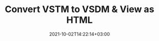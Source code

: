 ---
############################# Static ############################
layout: "autogen"
date: 2021-10-02T14:22:14+03:00
draft: false
path: "total/net/conversion/vstm-to-vsdm/"

############################# Head ############################
head_title: "Convert VSTM to VSDM in C# VB.NET & View as HTML"
head_description: "Code example to convert VSTM to VSDM and 100+ other file formats in .NET (C#, VB.NET, ASP.NET & .NET Core) applications. Display the Converted VSDM document as HTML viewer."

############################# Header ############################
title: "Convert VSTM to VSDM & View as HTML"
description: "Programmatically convert VSTM to VSDM in .NET applications using flexible options to customize the resultant document. Convert the complete document or specific pages based on page numbers or selective page ranges using the .NET document conversion library."

############################# SubMenu ############################
submenu:
    enable: false

############################# Content ############################
content:
    enable: true
    block:
    - title_left: "VSTM to VSDM Conversion in C# .NET"
      content_left: |
          VSTM to VSDM file conversion using C#. Add watermark and view the converted document as HTML without using any external software.

          -   Create **Converter** object to convert VSTM document
          -   Set the convert options for VSDM format
          -   Call **Convert** method of **Converter** class instance for conversion to VSDM
          -   Set options for HTML viewer
          -   Create **Viewer** object to view converted VSDM as HTML
          
      title_right: "Convert Whole Document or Specific Pages"
      content_right: |
          You require `GroupDocs.Conversion` & `GroupDocs.Viewer` namespaces to convert between a wide range of popular document types such as PDF, Microsoft Word, Excel, PowerPoint, Project, Outlook, HTML, diagrams and image file formats. Explore other [.NET APIs for Office documents](https://products.conholdate.com/total/net/) as offered by Conholdate.Total.
          
          Get the respective assembly files from the [downloads](https://downloads.conholdate.com/total/net) or fetch the whole package from [Nuget](https://www.nuget.org/packages/Conholdate.Total/) to add 'Conholdate.Total` directly in your workspace.
          
      code: |
          ```cs {linenos=false}
          // Convert VSTM to VSDM using GroupDocs.Conversion API
          // Create Converter object to convert VSTM document
          using (Converter converter = new Converter("input.vstm"))
          {
              // set the convert options for VSDM format
              var convertOptions = converter.GetPossibleConversions()["vsdm"].ConvertOptions;

              // convert to VSDM format
              converter.Convert("output.vsdm", convertOptions);
          }

          // Set options for HTML viewer
          HtmlViewOptions viewOptions = HtmlViewOptions.ForEmbeddedResources("output{0}.html");

          // Create Viewer object to view converted VSDM as HTML
          using (Viewer viewer = new Viewer("output.vsdm"))
          {
              viewer.View(viewOptions);
          }
          ```
    - title_left: "Add Watermark to Converted VSDM in C#"
      content_left: |
          Accurately convert documents (VSTM to VSDM) exactly as the original file and apply text or image watermarks to the converted document pages using C# .NET.

          -   Create **Converter** object to convert VSTM document
          -   Create new instance of **WatermarkOptions** class
          -   Specify watermark properties (color, width, text, image etc)
          -   Instantiate the proper **ConvertOptions** class
          -   Set **Watermark** property of the **ConvertOptions** instance
          -   Call **Convert** method of **Converter** class instance for conversion to VSDM
        
      title_right: "Source Document Information Extraction"
      content_right: |
          The documents information extraction feature not only allows getting the basic information about the source document file but it also supports extracting some valuable file-format specific information such as project start and end dates of a Microsoft Project file, any printing restrictions on a PDF document, list of folders enclosed in an Outlook data file etc. 

          Convert popular document file formats on different operating systems such as Windows, Linux or macOS while using platforms such as Windows Azure, Mono and Xamarin.
          
      code: |
          ```cs {linenos=false}
          // Create Converter object to convert VSTM document
          using (Converter converter = new Converter("input.vstm"))
          {
              // Create new instance of WatermarkOptions class
              WatermarkOptions watermark = new WatermarkOptions
              {
                  Text = "Sample watermark",
                  Color = Color.Red,
                  Width = 100,
                  Height = 100,
                  Background = true
              };

              // Instantiate the proper ConvertOptions class
              PdfConvertOptions options = new PdfConvertOptions
              {
                  Watermark = watermark
              };

              // convert to VSDM format
              converter.Convert("output.vsdm", options);
          }
          ```
############################# About Formats ############################
about_formats:
    enable: false
############################# More Formats ############################
more_formats:
    enable: true
    auto: false
    other_out_formats: PDF DOCX DOT DOTX DOTM TXT RTF HTML MHTML XLS XLSX XLSM XLT XLTX XLTM CSV DIF PPT PPTX PPS PPSX POT POTX POTM ODT OTT OTP ODP ODS EMZ WMZ SVGZ TEX DCM WMF BMP PNG GIF JPEG TIFF
############################# Back to top ###############################
back_to_top:
  enable: true
---